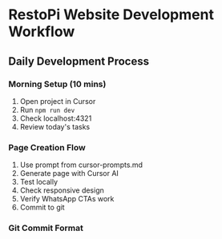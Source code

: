 # RestoPi Website Development Workflow

## Daily Development Process

### Morning Setup (10 mins)
1. Open project in Cursor
2. Run `npm run dev`
3. Check localhost:4321
4. Review today's tasks

### Page Creation Flow
1. Use prompt from cursor-prompts.md
2. Generate page with Cursor AI
3. Test locally
4. Check responsive design
5. Verify WhatsApp CTAs work
6. Commit to git

### Git Commit Format